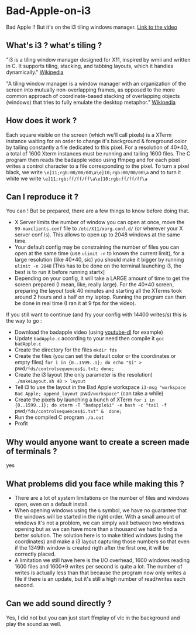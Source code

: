 # Bad-Apple-on-i3
Bad Apple !! But it's on the i3 tiling windows manager.
[Link to the video](https://www.youtube.com/watch?v=Q4Mng_Xrtvc)

## What's i3 ? what's tiling ?
"i3 is a tiling window manager designed for X11, inspired by wmii and written in C. It supports tiling, stacking, and tabbing layouts, which it handles dynamically." [Wikipedia](https://en.wikipedia.org/wiki/I3_(window_manager))

"A tiling window manager is a window manager with an organization of the screen into mutually non-overlapping frames, as opposed to the more common approach of coordinate-based stacking of overlapping objects (windows) that tries to fully emulate the desktop metaphor." [Wikipedia](https://en.wikipedia.org/wiki/Tiling_window_manager)


## How does it work ?
Each square visible on the screen (which we'll call pixels) is a XTerm instance waiting for an order to change it's background & foreground color by tailing constantly a file dedicated to this pixel.
For a resolution of 40*40, a total of 1600 Xterm instances must be running and tailing 1600 files.
The C program then reads the badapple video using ffmpeg and for each pixel writes a control character to a file corresponding to the pixel.
To turn a pixel black, we write `\e]11;rgb:00/00/00\a\e]10;rgb:00/00/00\a` and to turn it white we write `\e]11;rgb:ff/ff/ff\a\e]10;rgb:ff/ff/ff\a`


## Can I reproduce it ?
You can ! But be prepared, there are a few things to know before doing that.
- X Server limits the number of window you can open at once, move the `99-maxclients.conf` file to `/etc/X11/xorg.conf.d/` (or wherever your X server conf is). This allows to open up to 2048 windows at the same time.
- Your default config may be constraining the number of files you can open at the same time (use `ulimit -n` to known the current limit), for a large resolution (like 40*40, sic) you should make it bigger by running `ulimit -n 2048` [This has to be done on the terminal launching i3, the best is to run it before running startx]
- Depending on your config, it will take a LARGE amount of time to get the screen prepared (I mean, like, really large). For the 40*40 screen, preparing the layout took 40 minutes and starting all the XTerms took around 2 hours and a half on my laptop. Running the program can then be done in real time (I ran it at 9 fps for the video).

If you still want to continue (and fry your config with 14400 writes/s) this is the way to go :
- Download the badapple video (using [youtube-dl](https://github.com/ytdl-org/youtube-dl/) for example)
- Update `badApple.c` according to your need then compile it `gcc badApple.c`
- Create the directory for the files `mkdir fds`
- Create the files (you can set the default color or the coordinates or empty files) `for i in {0..1599..1}; do echo "$i" >  `pwd`/fds/controlsequences$i.txt; done;`
- Create the i3 layout (the only parameter is the resolution) `./makeLayout.sh 40 > layout`
- Tell i3 to use the layout in the Bad Apple workspace `i3-msg "workspace Bad Apple; append_layout `pwd`/workspace"` (can take a while)
- Create the pixels by launching a bunch of XTerm `for i in {0..1599..1}; do xterm -T "badapple$i" -e bash -c "tail -f `pwd`/fds/controlsequences$i.txt" &  done;`
- Run the compiled C program `./a.out`
- Profit


## Why would anyone want to create a screen made of terminals ?
yes

## What problems did you face while making this ?
- There are a lot of system limitations on the number of files and windows open, even on a default install.
- When opening windows using the `&` symbol, we have no guarantee that the windows will be started in the right order. With a small amount of windows it's not a problem, we can simply wait between two windows opening but as we can have more than a thousand we had to find a better solution. The solution here is to make titled windows (using the coordinates) and make a i3 layout capturing those numbers so that even if the 1349th window is created rigth after the first one, it will be correctly placed.
- A limitation we still have here is the I/O overhead, 1600 windows reading 1600 files and 1600*9 writes per second is quite a lot. The number of writes is actually less than that because the program now only writes a file if there is an update, but it's still a high number of read/writes each second.

## Can we add sound directly ?
Yes, I did not but you can just start ffmplay of vlc in the background and play the sound as well.
